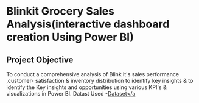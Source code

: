 # Blinkit Grocery Sales Analysis(interactive dashboard creation Using Power BI)
## Project Objective 
To conduct a comprehensive analysis of Blink it's sales performance ,customer- satisfaction & inventory distribution to identify key insights & to identify the Key insights and opportunities using various KPI's & visualizations in Power BI.
Datast Used
-<a href="https://github.com/Priyakadam23/Data-Analysis-Dashboard/blob/main/BlinkIT%20Grocery%20Data.xlsx">Dataset</a
